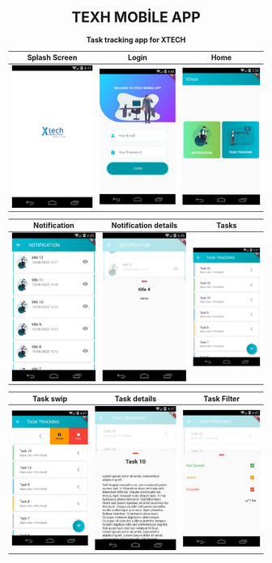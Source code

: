 
<h1 align="center" > TEXH MOBİLE APP </h1>
<p align="center">
  <strong>Task tracking app for XTECH </strong><br>
</p>

Splash Screen                |  Login             | Home
:-------------------------:|:-------------------------:|:-------------------------:
![alt text](https://github.com/ahmeterdgn/Task-Tracking/blob/master/screens/1.png?raw=true "1")  |  ![alt text](https://github.com/ahmeterdgn/Task-Tracking/blob/master/screens/2.png?raw=true "2")  |  ![alt text](https://github.com/ahmeterdgn/Task-Tracking/blob/master/screens/3.png?raw=true "3")  

Notification                | Notification details                       | Tasks
:-------------------------:|:-------------------------:|:-------------------------:
![alt text](https://github.com/ahmeterdgn/Task-Tracking/blob/master/screens/4.png?raw=true "4")  |  ![alt text](https://github.com/ahmeterdgn/Task-Tracking/blob/master/screens/5.png?raw=true "5")  |  ![alt text](https://github.com/ahmeterdgn/Task-Tracking/blob/master/screens/6.png?raw=true "6")  


Task swip                |Task details                       | Task Filter
:-------------------------:|:-------------------------:|:-------------------------:
![alt text](https://github.com/ahmeterdgn/Task-Tracking/blob/master/screens/7.png?raw=true "7")  |  ![alt text](https://github.com/ahmeterdgn/Task-Tracking/blob/master/screens/10.png?raw=true "8")  |  ![alt text](https://github.com/ahmeterdgn/Task-Tracking/blob/master/screens/9.png?raw=true "9")  

